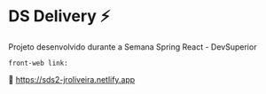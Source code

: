 # DS Delivery ⚡

Projeto desenvolvido durante a Semana Spring React - DevSuperior    

`front-web link:`

:link: https://sds2-jroliveira.netlify.app